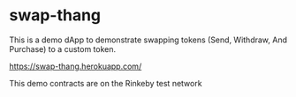 # swap-thang
This is a demo dApp to demonstrate swapping tokens (Send, Withdraw, And Purchase) to a custom token.

https://swap-thang.herokuapp.com/

This demo contracts are on the Rinkeby test network
